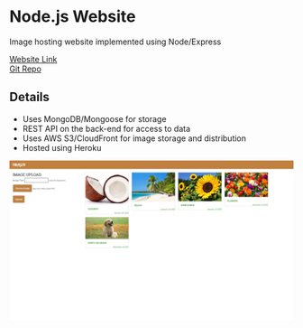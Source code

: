# Node.js Website
Image hosting website implemented using Node/Express  

[Website Link](https://fathomless-wave-52759.herokuapp.com)  
[Git Repo](https://github.com/grepsedawkcat/nodejs_website)  

## Details
* Uses MongoDB/Mongoose for storage
* REST API on the back-end for access to data
* Uses AWS S3/CloudFront for image storage and distribution
* Hosted using Heroku

![Image](Untitled.png)
